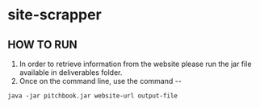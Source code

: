 # site-scrapper

## HOW TO RUN

1. In order to retrieve information from the website please run the jar file available in deliverables folder.
2. Once on the command line, use the command --

```shell
java -jar pitchbook.jar website-url output-file
```
